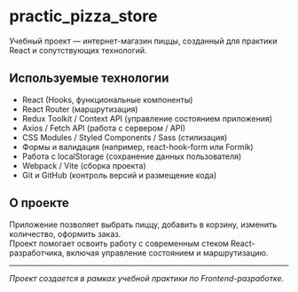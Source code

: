 # practic_pizza_store

Учебный проект — интернет-магазин пиццы, созданный для практики React и сопутствующих технологий.

## Используемые технологии

- React (Hooks, функциональные компоненты)  
- React Router (маршрутизация)  
- Redux Toolkit / Context API (управление состоянием приложения)  
- Axios / Fetch API (работа с сервером / API)  
- CSS Modules / Styled Components / Sass (стилизация)  
- Формы и валидация (например, react-hook-form или Formik)  
- Работа с localStorage (сохранение данных пользователя)  
- Webpack / Vite (сборка проекта)  
- Git и GitHub (контроль версий и размещение кода)

## О проекте

Приложение позволяет выбрать пиццу, добавить в корзину, изменить количество, оформить заказ.  
Проект помогает освоить работу с современным стеком React-разработчика, включая управление состоянием и маршрутизацию.

---

*Проект создается в рамках учебной практики по Frontend-разработке.*

